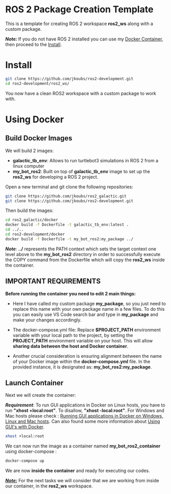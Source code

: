 # ROS 2 Package Creation Template


This is a template for creating ROS 2 workspace **ros2_ws** along with a custom package.

**<em>Note: </em>** If you do not have ROS 2 installed you can use my [Docker Container](#using-docker), then proceed to the [Install](#install).

# Install

```bash
git clone https://github.com/jkoubs/ros2-development.git
cd ros2-development/ros2_ws/
```
You now have a clean ROS2 workspace with a custom package to work with.

# Using Docker
## Build Docker Images

We will build 2 images:
- <strong>galactic_tb_env</strong>: Allows to run turtlebot3 simulations in ROS 2 from a linux computer
- <strong>my_bot_ros2</strong>: Built on top of <strong>galactic_tb_env</strong> image to set up the **ros2_ws** for developing a ROS 2 project.

Open a new terminal and git clone the following repositories:

```bash
git clone https://github.com/jkoubs/ros2_galactic.git
git clone https://github.com/jkoubs/ros2-development.git
```
Then build the images:

```bash
cd ros2_galactic/docker
docker build -f Dockerfile -t galactic_tb_env:latest .
cd ../..
cd ros2-development/docker
docker build -f Dockerfile -t my_bot_ros2:my_package ../
```
<strong><em>Note</em></strong>: <strong>../</strong> represents the PATH context which sets the target context one level above to the <strong>my_bot_ros2</strong> directory in order to successfully execute the COPY command from the Dockerfile which will copy the <strong>ros2_ws</strong> inside the container.

## IMPORTANT REQUIREMENTS

**Before running the container you need to edit 2 main things:**

* Here I have called my custom package **my_package**, so you just need to replace this name with your own package name in a few files. To do this you can easily use VS Code search bar and type in **my_package** and make your changes accordingly.

* The docker-compose.yml file: Replace **$PROJECT_PATH** environment variable with your local path to the project, by setting the **PROJECT_PATH** environment variable on your host. This will allow **sharing data between the host and Docker container**.

* Another crucial consideration is ensuring alignment between the name of your Docker image within the **docker-compose.yml** file. In the provided instance, it is designated as: **my_bot_ros2:my_package**.

## Launch Container

Next we will create the container:

<strong><em>Requirement</em></strong>: To run GUI applications in Docker on Linux hosts, you have to run <strong>"xhost +local:root"</strong>. To disallow, <strong>"xhost -local:root"</strong>. For Windows and Mac hosts please check : [Running GUI applications in Docker on Windows, Linux and Mac hosts](https://cuneyt.aliustaoglu.biz/en/running-gui-applications-in-docker-on-windows-linux-mac-hosts/). Can also found some more information about [Using GUI's with Docker](http://wiki.ros.org/docker/Tutorials/GUI).

```bash
xhost +local:root
```

We can now run the image as a container named <strong>my_bot_ros2_container</strong> using docker-compose :

```bash
docker-compose up
```

We are now <strong>inside the container</strong> and ready for executing our codes.

<u><strong><em>Note:</em></strong></u> For the next tasks we will consider that we are working from inside our container, in the <strong>ros2_ws</strong> workspace.
